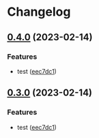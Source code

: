 # Changelog

## [0.4.0](https://github.com/agufaui/test/compare/translate-v0.3.0...translate-v0.4.0) (2023-02-14)


### Features

* test ([eec7dc1](https://github.com/agufaui/test/commit/eec7dc1783933c15ac0c4c02e8f14eb2f3f9f382))

## [0.3.0](https://github.com/agufaui/test/compare/translate-v0.2.0...translate-v0.3.0) (2023-02-14)


### Features

* test ([eec7dc1](https://github.com/agufaui/test/commit/eec7dc1783933c15ac0c4c02e8f14eb2f3f9f382))
